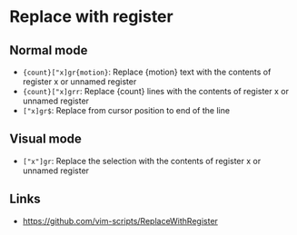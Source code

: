 # Replace with register

## Normal mode

- `{count}["x]gr{motion}`: Replace {motion} text with the contents of register x or unnamed register
- `{count}["x]grr`: Replace {count} lines with the contents of register x or unnamed register
- `["x]gr$`: Replace from cursor position to end of the line

## Visual mode

- `["x"]gr`: Replace the selection with the contents of register x or unnamed register

## Links

- https://github.com/vim-scripts/ReplaceWithRegister

